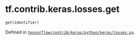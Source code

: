 <div itemscope itemtype="http://developers.google.com/ReferenceObject">
<meta itemprop="name" content="tf.contrib.keras.losses.get" />
</div>

# tf.contrib.keras.losses.get

``` python
get(identifier)
```



Defined in [`tensorflow/contrib/keras/python/keras/losses.py`](https://www.tensorflow.org/code/tensorflow/contrib/keras/python/keras/losses.py).

